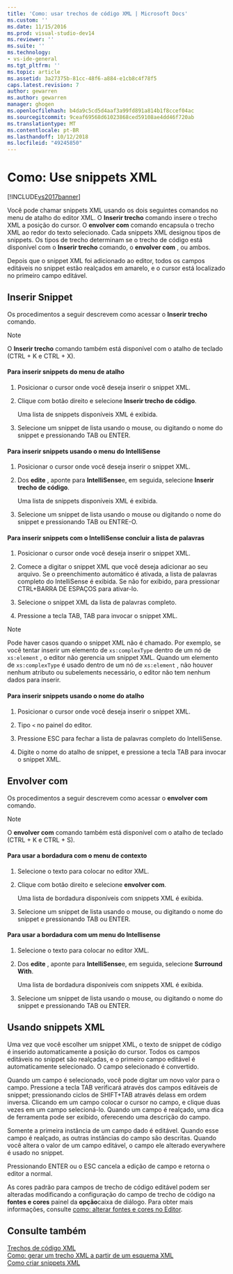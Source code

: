 ```yaml
---
title: 'Como: usar trechos de código XML | Microsoft Docs'
ms.custom: ''
ms.date: 11/15/2016
ms.prod: visual-studio-dev14
ms.reviewer: ''
ms.suite: ''
ms.technology:
- vs-ide-general
ms.tgt_pltfrm: ''
ms.topic: article
ms.assetid: 3a27375b-81cc-48f6-a884-e1cb8c4f78f5
caps.latest.revision: 7
author: gewarren
ms.author: gewarren
manager: ghogen
ms.openlocfilehash: b4da9c5cd5d4aaf3a99fd891a814b1f8ccef04ac
ms.sourcegitcommit: 9ceaf69568d61023868ced59108ae4dd46f720ab
ms.translationtype: MT
ms.contentlocale: pt-BR
ms.lasthandoff: 10/12/2018
ms.locfileid: "49245850"
---
```

# <a name="how-to-use-xml-snippets"></a>Como: Use snippets XML
[!INCLUDE[vs2017banner](../includes/vs2017banner.md)]

  
Você pode chamar snippets XML usando os dois seguintes comandos no menu de atalho do editor XML. O **Inserir trecho** comando insere o trecho XML a posição do cursor. O **envolver com** comando encapsula o trecho XML ao redor do texto selecionado. Cada snippets XML designou tipos de snippets. Os tipos de trecho determinam se o trecho de código está disponível com o **Inserir trecho** comando, o **envolver com** , ou ambos.  
  
 Depois que o snippet XML foi adicionado ao editor, todos os campos editáveis no snippet estão realçados em amarelo, e o cursor está localizado no primeiro campo editável.  
  
## <a name="insert-snippet"></a>Inserir Snippet  
 Os procedimentos a seguir descrevem como acessar o **Inserir trecho** comando.  
  
> [!NOTE]
>  O **Inserir trecho** comando também está disponível com o atalho de teclado (CTRL + K e CTRL + X).  
  
#### <a name="to-insert-snippets-from-the-shortcut-menu"></a>Para inserir snippets do menu de atalho  
  
1.  Posicionar o cursor onde você deseja inserir o snippet XML.  
  
2.  Clique com botão direito e selecione **Inserir trecho de código**.  
  
     Uma lista de snippets disponíveis XML é exibida.  
  
3.  Selecione um snippet de lista usando o mouse, ou digitando o nome do snippet e pressionando TAB ou ENTER.  
  
#### <a name="to-insert-snippets-using-the-intellisense-menu"></a>Para inserir snippets usando o menu do IntelliSense  
  
1.  Posicionar o cursor onde você deseja inserir o snippet XML.  
  
2.  Dos **edite** , aponte para **IntelliSense**e, em seguida, selecione **Inserir trecho de código**.  
  
     Uma lista de snippets disponíveis XML é exibida.  
  
3.  Selecione um snippet de lista usando o mouse ou digitando o nome do snippet e pressionando TAB ou ENTRE-O.  
  
#### <a name="to-insert-snippets-through-the-intellisense-complete-word-list"></a>Para inserir snippets com o IntelliSense concluir a lista de palavras  
  
1.  Posicionar o cursor onde você deseja inserir o snippet XML.  
  
2.  Comece a digitar o snippet XML que você deseja adicionar ao seu arquivo. Se o preenchimento automático é ativada, a lista de palavras completo do IntelliSense é exibida. Se não for exibido, para pressionar CTRL+BARRA DE ESPAÇOS para ativar-lo.  
  
3.  Selecione o snippet XML da lista de palavras completo.  
  
4.  Pressione a tecla TAB, TAB para invocar o snippet XML.  
  
> [!NOTE]
>  Pode haver casos quando o snippet XML não é chamado. Por exemplo, se você tentar inserir um elemento de `xs:complexType` dentro de um nó de `xs:element` , o editor não gerencia um snippet XML. Quando um elemento de `xs:complexType` é usado dentro de um nó de `xs:element` , não houver nenhum atributo ou subelements necessário, o editor não tem nenhum dados para inserir.  
  
#### <a name="to-insert-snippets-using-the-shortcut-name"></a>Para inserir snippets usando o nome do atalho  
  
1.  Posicionar o cursor onde você deseja inserir o snippet XML.  
  
2.  Tipo `<` no painel do editor.  
  
3.  Pressione ESC para fechar a lista de palavras completo do IntelliSense.  
  
4.  Digite o nome do atalho de snippet, e pressione a tecla TAB para invocar o snippet XML.  
  
## <a name="surround-with"></a>Envolver com  
 Os procedimentos a seguir descrevem como acessar o **envolver com** comando.  
  
> [!NOTE]
>  O **envolver com** comando também está disponível com o atalho de teclado (CTRL + K e CTRL + S).  
  
#### <a name="to-use-surround-with-from-the-context-menu"></a>Para usar a bordadura com o menu de contexto  
  
1.  Selecione o texto para colocar no editor XML.  
  
2.  Clique com botão direito e selecione **envolver com**.  
  
     Uma lista de bordadura disponíveis com snippets XML é exibida.  
  
3.  Selecione um snippet de lista usando o mouse, ou digitando o nome do snippet e pressionando TAB ou ENTER.  
  
#### <a name="to-use-surround-with-from-the-intellisense-menu"></a>Para usar a bordadura com um menu do Intellisense  
  
1.  Selecione o texto para colocar no editor XML.  
  
2.  Dos **edite** , aponte para **IntelliSense**e, em seguida, selecione **Surround With**.  
  
     Uma lista de bordadura disponíveis com snippets XML é exibida.  
  
3.  Selecione um snippet de lista usando o mouse, ou digitando o nome do snippet e pressionando TAB ou ENTER.  
  
## <a name="using-xml-snippets"></a>Usando snippets XML  
 Uma vez que você escolher um snippet XML, o texto de snippet de código é inserido automaticamente a posição do cursor. Todos os campos editáveis no snippet são realçadas, e o primeiro campo editável é automaticamente selecionado. O campo selecionado é convertido.  
  
 Quando um campo é selecionado, você pode digitar um novo valor para o campo. Pressione a tecla TAB verificará através dos campos editáveis de snippet; pressionando ciclos de SHIFT+TAB através delass em ordem inversa. Clicando em um campo colocar o cursor no campo, e clique duas vezes em um campo selecioná-lo. Quando um campo é realçado, uma dica de ferramenta pode ser exibido, oferecendo uma descrição do campo.  
  
 Somente a primeira instância de um campo dado é editável. Quando esse campo é realçado, as outras instâncias do campo são descritas. Quando você altera o valor de um campo editável, o campo ele alterado everywhere é usado no snippet.  
  
 Pressionando ENTER ou o ESC cancela a edição de campo e retorna o editor a normal.  
  
 As cores padrão para campos de trecho de código editável podem ser alteradas modificando a configuração do campo de trecho de código na **fontes e cores** painel da **opção**caixa de diálogo. Para obter mais informações, consulte [como: alterar fontes e cores no Editor](../ide/reference/how-to-change-fonts-and-colors-in-the-editor.md).  
  
## <a name="see-also"></a>Consulte também  
 [Trechos de código XML](../xml-tools/xml-snippets.md)   
 [Como: gerar um trecho XML a partir de um esquema XML](../xml-tools/how-to-generate-an-xml-snippet-from-an-xml-schema.md)   
 [Como criar snippets XML](../xml-tools/how-to-create-xml-snippets.md)



